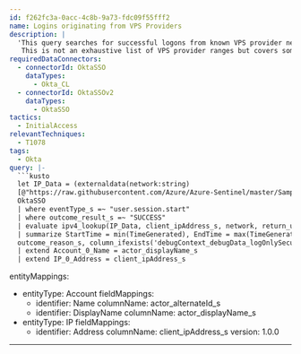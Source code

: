 ```yaml
---
id: f262fc3a-0acc-4c8b-9a73-fdc09f55fff2
name: Logins originating from VPS Providers
description: |
  'This query searches for successful logons from known VPS provider network ranges.
   This is not an exhaustive list of VPS provider ranges but covers some of the most prevalent providers observed.'
requiredDataConnectors:
  - connectorId: OktaSSO
    dataTypes:
      - Okta_CL
  - connectorId: OktaSSOv2
    dataTypes:
      - OktaSSO
tactics:
  - InitialAccess
relevantTechniques:
  - T1078
tags:
  - Okta
query: |-
  ```kusto
  let IP_Data = (externaldata(network:string)
  [@"https://raw.githubusercontent.com/Azure/Azure-Sentinel/master/Sample%20Data/Feeds/VPS_Networks.csv"] with (format="csv"));
  OktaSSO
  | where eventType_s =~ "user.session.start"
  | where outcome_result_s =~ "SUCCESS"
  | evaluate ipv4_lookup(IP_Data, client_ipAddress_s, network, return_unmatched = false)
  | summarize StartTime = min(TimeGenerated), EndTime = max(TimeGenerated) by actor_alternateId_s, actor_displayName_s, client_userAgent_os_s, client_ipAddress_s, client_geographicalContext_state_s,displayMessage_s, outcome_result_s,
  outcome_reason_s, column_ifexists('debugContext_debugData_logOnlySecurityData_s', ""), debugContext_debugData_threatSuspected_s, client_userAgent_rawUserAgent_s,client_userAgent_browser_s, severity_s
  | extend Account_0_Name = actor_displayName_s
  | extend IP_0_Address = client_ipAddress_s
  ```
entityMappings:
  - entityType: Account
    fieldMappings:
      - identifier: Name
        columnName: actor_alternateId_s
      - identifier: DisplayName
        columnName: actor_displayName_s
  - entityType: IP
    fieldMappings:
      - identifier: Address
        columnName: client_ipAddress_s
version: 1.0.0
---
```


